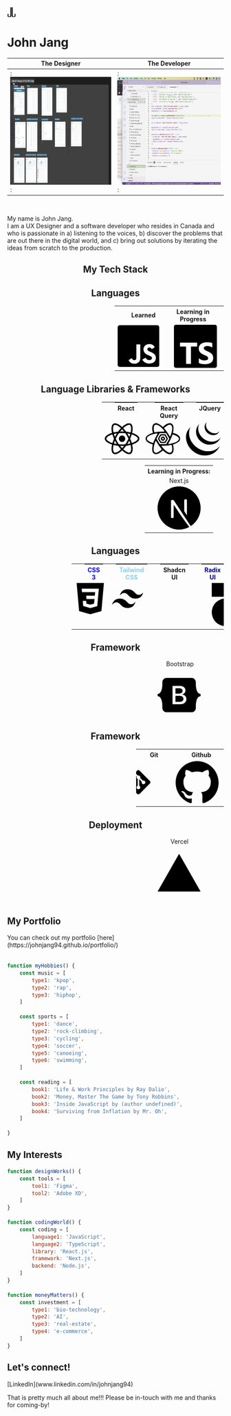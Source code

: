 <img src="./images/logo-dark-bg.png" alt="logo" width="20px"/>

# John Jang

| The Designer                                                                      | The Developer                                                                       |
| --------------------------------------------------------------------------------- | ----------------------------------------------------------------------------------- |
| :<img src="./images//designer.png" alt="designer" width="500px" height="250px"/>: | :<img src="./images//developer.png" alt="developer" width="500px" height="250px"/>: |

<br/>
<p>
My name is John Jang.<br/>
I am a UX Designer and a software developer who resides in Canada and  who is passionate in a) listening to the voices, b) discover the problems that are out there in the digital world, and c) bring out solutions by iterating the ideas from scratch to the production.
</p>

<section>

<h1 style="text-align: center">My Tech Stack</h1>
<h2 style="text-align: center"> Languages </h2>
<div style="margin-left: 250px">
<table>
<tr>
<th style="padding-left: 30px">
Learned
</th>
<th style="margin-left: 30px">
Learning in Progress
</th>
</tr>
<tr>
<td>
<svg role="img" style="border-radius: 5px" width="100px" viewBox="0 0 24 24" xmlns="http://www.w3.org/2000/svg"><title>JavaScript</title><path style="color: #F7DF1E" d="M0 0h24v24H0V0zm22.034 18.276c-.175-1.095-.888-2.015-3.003-2.873-.736-.345-1.554-.585-1.797-1.14-.091-.33-.105-.51-.046-.705.15-.646.915-.84 1.515-.66.39.12.75.42.976.9 1.034-.676 1.034-.676 1.755-1.125-.27-.42-.404-.601-.586-.78-.63-.705-1.469-1.065-2.834-1.034l-.705.089c-.676.165-1.32.525-1.71 1.005-1.14 1.291-.811 3.541.569 4.471 1.365 1.02 3.361 1.244 3.616 2.205.24 1.17-.87 1.545-1.966 1.41-.811-.18-1.26-.586-1.755-1.336l-1.83 1.051c.21.48.45.689.81 1.109 1.74 1.756 6.09 1.666 6.871-1.004.029-.09.24-.705.074-1.65l.046.067zm-8.983-7.245h-2.248c0 1.938-.009 3.864-.009 5.805 0 1.232.063 2.363-.138 2.711-.33.689-1.18.601-1.566.48-.396-.196-.597-.466-.83-.855-.063-.105-.11-.196-.127-.196l-1.825 1.125c.305.63.75 1.172 1.324 1.517.855.51 2.004.675 3.207.405.783-.226 1.458-.691 1.811-1.411.51-.93.402-2.07.397-3.346.012-2.054 0-4.109 0-6.179l.004-.056z"/></svg>
</td>
<td>
<svg role="img" width="100px" style="padding-left: 20px" viewBox="0 0 24 24" xmlns="http://www.w3.org/2000/svg"><title>TypeScript</title><path d="M1.125 0C.502 0 0 .502 0 1.125v21.75C0 23.498.502 24 1.125 24h21.75c.623 0 1.125-.502 1.125-1.125V1.125C24 .502 23.498 0 22.875 0zm17.363 9.75c.612 0 1.154.037 1.627.111a6.38 6.38 0 0 1 1.306.34v2.458a3.95 3.95 0 0 0-.643-.361 5.093 5.093 0 0 0-.717-.26 5.453 5.453 0 0 0-1.426-.2c-.3 0-.573.028-.819.086a2.1 2.1 0 0 0-.623.242c-.17.104-.3.229-.393.374a.888.888 0 0 0-.14.49c0 .196.053.373.156.529.104.156.252.304.443.444s.423.276.696.41c.273.135.582.274.926.416.47.197.892.407 1.266.628.374.222.695.473.963.753.268.279.472.598.614.957.142.359.214.776.214 1.253 0 .657-.125 1.21-.373 1.656a3.033 3.033 0 0 1-1.012 1.085 4.38 4.38 0 0 1-1.487.596c-.566.12-1.163.18-1.79.18a9.916 9.916 0 0 1-1.84-.164 5.544 5.544 0 0 1-1.512-.493v-2.63a5.033 5.033 0 0 0 3.237 1.2c.333 0 .624-.03.872-.09.249-.06.456-.144.623-.25.166-.108.29-.234.373-.38a1.023 1.023 0 0 0-.074-1.089 2.12 2.12 0 0 0-.537-.5 5.597 5.597 0 0 0-.807-.444 27.72 27.72 0 0 0-1.007-.436c-.918-.383-1.602-.852-2.053-1.405-.45-.553-.676-1.222-.676-2.005 0-.614.123-1.141.369-1.582.246-.441.58-.804 1.004-1.089a4.494 4.494 0 0 1 1.47-.629 7.536 7.536 0 0 1 1.77-.201zm-15.113.188h9.563v2.166H9.506v9.646H6.789v-9.646H3.375z"/></svg>
</td>
</tr>
</table>
</div>

<h2 style="text-align: center"> Language Libraries & Frameworks </h2>
<div style="margin-left: 220px">
<table>
<tr style="display: flex">
<th style="margin-left: 30px">
React
</th>
<th style="margin-left: 40px">
React Query
</th>
<th style="margin-left: 30px">
JQuery
</th>
</tr>
<tr style="display: flex">
<td>
<svg role="img" width="100px" viewBox="0 0 24 24" xmlns="http://www.w3.org/2000/svg"><title>React</title><path d="M14.23 12.004a2.236 2.236 0 0 1-2.235 2.236 2.236 2.236 0 0 1-2.236-2.236 2.236 2.236 0 0 1 2.235-2.236 2.236 2.236 0 0 1 2.236 2.236zm2.648-10.69c-1.346 0-3.107.96-4.888 2.622-1.78-1.653-3.542-2.602-4.887-2.602-.41 0-.783.093-1.106.278-1.375.793-1.683 3.264-.973 6.365C1.98 8.917 0 10.42 0 12.004c0 1.59 1.99 3.097 5.043 4.03-.704 3.113-.39 5.588.988 6.38.32.187.69.275 1.102.275 1.345 0 3.107-.96 4.888-2.624 1.78 1.654 3.542 2.603 4.887 2.603.41 0 .783-.09 1.106-.275 1.374-.792 1.683-3.263.973-6.365C22.02 15.096 24 13.59 24 12.004c0-1.59-1.99-3.097-5.043-4.032.704-3.11.39-5.587-.988-6.38-.318-.184-.688-.277-1.092-.278zm-.005 1.09v.006c.225 0 .406.044.558.127.666.382.955 1.835.73 3.704-.054.46-.142.945-.25 1.44-.96-.236-2.006-.417-3.107-.534-.66-.905-1.345-1.727-2.035-2.447 1.592-1.48 3.087-2.292 4.105-2.295zm-9.77.02c1.012 0 2.514.808 4.11 2.28-.686.72-1.37 1.537-2.02 2.442-1.107.117-2.154.298-3.113.538-.112-.49-.195-.964-.254-1.42-.23-1.868.054-3.32.714-3.707.19-.09.4-.127.563-.132zm4.882 3.05c.455.468.91.992 1.36 1.564-.44-.02-.89-.034-1.345-.034-.46 0-.915.01-1.36.034.44-.572.895-1.096 1.345-1.565zM12 8.1c.74 0 1.477.034 2.202.093.406.582.802 1.203 1.183 1.86.372.64.71 1.29 1.018 1.946-.308.655-.646 1.31-1.013 1.95-.38.66-.773 1.288-1.18 1.87-.728.063-1.466.098-2.21.098-.74 0-1.477-.035-2.202-.093-.406-.582-.802-1.204-1.183-1.86-.372-.64-.71-1.29-1.018-1.946.303-.657.646-1.313 1.013-1.954.38-.66.773-1.286 1.18-1.868.728-.064 1.466-.098 2.21-.098zm-3.635.254c-.24.377-.48.763-.704 1.16-.225.39-.435.782-.635 1.174-.265-.656-.49-1.31-.676-1.947.64-.15 1.315-.283 2.015-.386zm7.26 0c.695.103 1.365.23 2.006.387-.18.632-.405 1.282-.66 1.933-.2-.39-.41-.783-.64-1.174-.225-.392-.465-.774-.705-1.146zm3.063.675c.484.15.944.317 1.375.498 1.732.74 2.852 1.708 2.852 2.476-.005.768-1.125 1.74-2.857 2.475-.42.18-.88.342-1.355.493-.28-.958-.646-1.956-1.1-2.98.45-1.017.81-2.01 1.085-2.964zm-13.395.004c.278.96.645 1.957 1.1 2.98-.45 1.017-.812 2.01-1.086 2.964-.484-.15-.944-.318-1.37-.5-1.732-.737-2.852-1.706-2.852-2.474 0-.768 1.12-1.742 2.852-2.476.42-.18.88-.342 1.356-.494zm11.678 4.28c.265.657.49 1.312.676 1.948-.64.157-1.316.29-2.016.39.24-.375.48-.762.705-1.158.225-.39.435-.788.636-1.18zm-9.945.02c.2.392.41.783.64 1.175.23.39.465.772.705 1.143-.695-.102-1.365-.23-2.006-.386.18-.63.406-1.282.66-1.933zM17.92 16.32c.112.493.2.968.254 1.423.23 1.868-.054 3.32-.714 3.708-.147.09-.338.128-.563.128-1.012 0-2.514-.807-4.11-2.28.686-.72 1.37-1.536 2.02-2.44 1.107-.118 2.154-.3 3.113-.54zm-11.83.01c.96.234 2.006.415 3.107.532.66.905 1.345 1.727 2.035 2.446-1.595 1.483-3.092 2.295-4.11 2.295-.22-.005-.406-.05-.553-.132-.666-.38-.955-1.834-.73-3.703.054-.46.142-.944.25-1.438zm4.56.64c.44.02.89.034 1.345.034.46 0 .915-.01 1.36-.034-.44.572-.895 1.095-1.345 1.565-.455-.47-.91-.993-1.36-1.565z"/></svg>
</td>
<td>
<svg role="img" width="100px" viewBox="0 0 24 24" xmlns="http://www.w3.org/2000/svg"><title>React Query</title><path d="M6.9297 13.6875c.164-.0938.375-.0352.4687.1328l.0625.1055c.4805.8515.9805 1.6601 1.5 2.4258.6133.9023 1.3047 1.8164 2.0743 2.7421a.3455.3455 0 0 1-.0391.4844l-.0742.0664c-2.543 2.2227-4.1914 2.664-4.9532 1.332-.746-1.3046-.4765-3.6718.8086-7.1093a.3437.3437 0 0 1 .1524-.1797ZM17.75 16.3008c.1836-.0313.3594.086.3945.2695l.0196.1016c.6289 3.2851.1875 4.9297-1.3243 4.9297-1.4804 0-3.3593-1.4024-5.6484-4.2032a.3271.3271 0 0 1-.0742-.2226c0-.1875.1562-.3399.3437-.3399h.1211a32.9838 32.9838 0 0 0 2.8086-.0976c1.0703-.086 2.1914-.2305 3.3594-.4375zm.871-6.9766a.3528.3528 0 0 1 .4454-.211l.1016.0352c3.2617 1.1094 4.5039 2.332 3.7187 3.6641-.7656 1.3047-2.9922 2.254-6.6836 2.8477-.082.0117-.168-.004-.2383-.047-.168-.0976-.2265-.3085-.125-.4765l.0625-.1054c.504-.8438.957-1.6836 1.3672-2.5235.4766-.9883.9297-2.0508 1.3516-3.1836zM7.797 8.3398c.082-.0117.168.004.2383.047.168.0976.2265.3085.125.4765l-.0625.1054a34.0882 34.0882 0 0 0-1.3672 2.5235c-.4766.9883-.9297 2.0508-1.3516 3.1836a.3528.3528 0 0 1-.4453.211l-.1016-.0352c-3.2617-1.1094-4.5039-2.332-3.7187-3.6641.7656-1.3047 2.9922-2.254 6.6836-2.8477Zm5.2812-3.9843c2.543-2.2227 4.1914-2.664 4.9532-1.332.746 1.3046.4765 3.6718-.8086 7.1093a.3436.3436 0 0 1-.1524.1797c-.164.0938-.375.0352-.4687-.1328l-.0625-.1055c-.4805-.8515-.9805-1.6601-1.5-2.4258-.6133-.9023-1.3047-1.8164-2.0743-2.7421a.3455.3455 0 0 1 .0391-.4844Zm-5.793-2.082c1.4805 0 3.3633 1.4023 5.6485 4.203a.3488.3488 0 0 1 .0781.2188c-.0039.1914-.1562.3438-.3476.3438l-.1172-.004a34.5835 34.5835 0 0 0-2.8086.1016c-1.0742.086-2.1953.2305-3.3633.4375a.343.343 0 0 1-.3945-.2734l-.0196-.0977c-.629-3.2851-.1876-4.9297 1.3242-4.9297Zm2.8711 5.8124h3.6875a.638.638 0 0 1 .5508.3164l1.8477 3.2188a.6437.6437 0 0 1 0 .6289l-1.8477 3.2227a.638.638 0 0 1-.5507.3164h-3.6875c-.2266 0-.4375-.1211-.547-.3164L7.7579 12.25a.6437.6437 0 0 1 0-.629l1.8516-3.2187c.1093-.1953.3203-.3164.5468-.3164Zm3.2305.793a.638.638 0 0 1 .5508.3164l1.3906 2.4258a.6437.6437 0 0 1 0 .6289l-1.3906 2.4297a.638.638 0 0 1-.5508.3164h-2.7734c-.2266 0-.4375-.1211-.5469-.3164L8.672 12.25a.6437.6437 0 0 1 0-.629l1.3945-2.4257c.1094-.1953.3203-.3164.5469-.3164Zm-.4922.8672h-1.789c-.2266 0-.4336.1172-.547.3164l-.8983 1.5586a.6437.6437 0 0 0 0 .6289l.8984 1.5625a.6317.6317 0 0 0 .5469.3164h1.789a.6317.6317 0 0 0 .547-.3164l.8983-1.5625a.6437.6437 0 0 0 0-.629l-.8984-1.5585c-.1133-.1992-.3203-.3164-.5469-.3164Zm-.4765.8281c.2265 0 .4375.1211.5468.3164l.422.7305c.1132.1953.1132.4375 0 .6289l-.422.7344c-.1093.1953-.3203.3164-.5468.3164h-.836a.6317.6317 0 0 1-.5468-.3164l-.422-.7344c-.1132-.1914-.1132-.4336 0-.629l.422-.7304a.6317.6317 0 0 1 .5468-.3164zm-.418.8164a.548.548 0 0 0-.4727.2735c-.0976.168-.0976.375 0 .5468a.5444.5444 0 0 0 .4727.2696.5444.5444 0 0 0 .4727-.2696c.0976-.1718.0976-.3789 0-.5468A.548.548 0 0 0 12 11.3906Zm-4.4219.5469h.9805M18.9805 7.75c.3906-1.8945.4765-3.3438.2226-4.3984-.1484-.629-.4218-1.1368-.8398-1.5078-.4414-.3907-1-.582-1.625-.582-1.0352 0-2.1211.4726-3.2813 1.3671-.4726.3633-.9648.8047-1.4726 1.3164-.043-.0508-.086-.1015-.1367-.1445-1.4454-1.2852-2.6602-2.082-3.6993-2.3906-.6171-.1836-1.1953-.1993-1.7226-.0235-.5586.1875-1.004.5742-1.3164 1.1172-.5156.8945-.6524 2.0742-.461 3.5274.0782.5898.2149 1.2343.4024 1.9335a1.1187 1.1187 0 0 0-.2149.047C3.008 8.621 1.711 9.2694.9258 10.0155c-.4649.4414-.7695.9375-.8828 1.4805-.1133.5781 0 1.1562.3125 1.6992.5156.8945 1.4648 1.5977 2.8164 2.1563.543.2226 1.1562.4257 1.8437.6093a1.0227 1.0227 0 0 0-.0703.2266c-.3906 1.8906-.4765 3.3438-.2226 4.3945.1484.629.4257 1.1407.8398 1.5078.4414.3907 1 .582 1.625.582 1.0352 0 2.121-.4726 3.2813-1.3632.4765-.3711.9726-.8164 1.4882-1.336a1.2 1.2 0 0 0 .1953.2266c1.4454 1.2852 2.6602 2.082 3.6993 2.3906.6172.1836 1.1953.1993 1.7226.0235.5586-.1875 1.004-.5742 1.3164-1.1172.5157-.8945.6524-2.0742.461-3.5273-.082-.6133-.2227-1.2813-.4258-2.0118a1.2248 1.2248 0 0 0 .2383-.0468c1.828-.6094 3.125-1.2578 3.9101-2.004.4649-.4413.7696-.9374.8828-1.4804.1133-.5781 0-1.1563-.3125-1.6992-.5156-.8946-1.4648-1.5977-2.8164-2.1563-.5586-.2304-1.1953-.4414-1.9062-.625a.8647.8647 0 0 0 .0586-.1953z"/></svg>
</td>
<td>
<svg role="img" width="100px" viewBox="0 0 24 24" xmlns="http://www.w3.org/2000/svg"><title>jQuery</title><path d="M1.525 5.87c-2.126 3.054-1.862 7.026-.237 10.269.037.079.078.154.118.229.023.052.049.1.077.15.013.027.031.056.047.082.026.052.054.102.081.152l.157.266c.03.049.057.097.09.146.056.094.12.187.178.281.026.04.05.078.079.117a6.368 6.368 0 00.31.445c.078.107.156.211.24.315.027.038.058.076.086.115l.22.269c.028.03.055.067.084.099.098.118.202.233.306.35l.005.006a3.134 3.134 0 00.425.44c.08.083.16.165.245.245l.101.097c.111.105.223.209.34.309.002 0 .003.002.005.003l.057.05c.102.089.205.178.31.26l.125.105c.085.068.174.133.26.2l.137.105c.093.07.192.139.287.207.035.025.07.05.106.073l.03.023.28.185.12.08c.148.094.294.184.44.272.041.02.084.044.123.068.108.062.22.125.329.183.06.034.122.063.184.094.075.042.153.083.234.125a.324.324 0 01.056.023c.033.015.064.031.096.047.12.06.245.118.375.175.024.01.05.02.076.034.144.063.289.123.438.182.034.01.07.027.105.04.135.051.274.103.411.152l.05.018c.154.052.305.102.46.15.036.01.073.023.111.033.16.048.314.105.474.137 10.273 1.872 13.258-6.177 13.258-6.177-2.508 3.266-6.958 4.127-11.174 3.169-.156-.036-.312-.086-.47-.132a13.539 13.539 0 01-.567-.182l-.062-.024c-.136-.046-.267-.097-.4-.148a1.615 1.615 0 00-.11-.04c-.148-.06-.29-.121-.433-.184-.031-.01-.057-.024-.088-.036a23.44 23.44 0 01-.362-.17 1.485 1.485 0 01-.106-.052c-.094-.044-.188-.095-.28-.143a3.947 3.947 0 01-.187-.096c-.114-.06-.227-.125-.34-.187-.034-.024-.073-.044-.112-.066a15.922 15.922 0 01-.439-.27 2.107 2.107 0 01-.118-.078 6.01 6.01 0 01-.312-.207c-.035-.023-.067-.048-.103-.073a9.553 9.553 0 01-.295-.212c-.042-.034-.087-.066-.132-.1-.088-.07-.177-.135-.265-.208l-.118-.095a10.593 10.593 0 01-.335-.28.258.258 0 00-.037-.031l-.347-.316-.1-.094c-.082-.084-.166-.164-.25-.246l-.098-.1a9.081 9.081 0 01-.309-.323l-.015-.016c-.106-.116-.21-.235-.313-.355-.027-.03-.053-.064-.08-.097l-.227-.277a21.275 21.275 0 01-.34-.449C2.152 11.79 1.306 7.384 3.177 3.771m4.943-.473c-1.54 2.211-1.454 5.169-.254 7.508a9.111 9.111 0 00.678 1.133c.23.33.484.721.793.988.107.122.223.24.344.36l.09.09c.114.11.232.217.35.325l.016.013a9.867 9.867 0 00.414.342c.034.023.063.05.096.073.14.108.282.212.428.316l.015.009c.062.045.128.086.198.13.028.018.06.042.09.06.106.068.21.132.318.197.017.007.032.016.048.023.09.055.188.108.282.157.033.02.065.035.1.054.066.033.132.068.197.102l.032.014c.135.067.273.129.408.19.034.014.063.025.092.039.111.048.224.094.336.137.05.017.097.037.144.052.102.038.21.073.31.108l.14.045c.147.045.295.104.449.13C22.164 17.206 24 11.098 24 11.098c-1.653 2.38-4.852 3.513-8.261 2.628a8.04 8.04 0 01-.449-.13c-.048-.014-.09-.029-.136-.043-.104-.036-.211-.07-.312-.109l-.144-.054c-.113-.045-.227-.087-.336-.135-.034-.015-.065-.025-.091-.04-.14-.063-.281-.125-.418-.192l-.206-.107-.119-.06a5.673 5.673 0 01-.265-.15.62.62 0 01-.062-.035c-.106-.066-.217-.13-.318-.198-.034-.019-.065-.042-.097-.062l-.208-.136c-.144-.1-.285-.208-.428-.313-.032-.029-.063-.053-.094-.079-1.499-1.178-2.681-2.79-3.242-4.613-.59-1.897-.46-4.023.56-5.75m4.292-.147c-.909 1.334-.996 2.99-.37 4.46.665 1.563 2.024 2.79 3.608 3.37.065.025.128.046.196.07l.088.027c.092.03.185.063.28.084 4.381.845 5.567-2.25 5.886-2.704-1.043 1.498-2.792 1.857-4.938 1.335a4.85 4.85 0 01-.516-.16 6.352 6.352 0 01-.618-.254 6.53 6.53 0 01-1.082-.66c-1.922-1.457-3.113-4.236-1.859-6.5"/></svg>
</td>
</tr>
</table>
<table style="text-align: center; margin-left: 100px;">
<tr >
<th>
Learning in Progress:
</th>
</tr>
<tr>
<td>
Next.js
</td>
</tr>
<tr>
<td>
<svg role="img" width="100px" viewBox="0 0 24 24" xmlns="http://www.w3.org/2000/svg"><title>Next.js</title><path d="M11.5725 0c-.1763 0-.3098.0013-.3584.0067-.0516.0053-.2159.021-.3636.0328-3.4088.3073-6.6017 2.1463-8.624 4.9728C1.1004 6.584.3802 8.3666.1082 10.255c-.0962.659-.108.8537-.108 1.7474s.012 1.0884.108 1.7476c.652 4.506 3.8591 8.2919 8.2087 9.6945.7789.2511 1.6.4223 2.5337.5255.3636.04 1.9354.04 2.299 0 1.6117-.1783 2.9772-.577 4.3237-1.2643.2065-.1056.2464-.1337.2183-.1573-.0188-.0139-.8987-1.1938-1.9543-2.62l-1.919-2.592-2.4047-3.5583c-1.3231-1.9564-2.4117-3.556-2.4211-3.556-.0094-.0026-.0187 1.5787-.0235 3.509-.0067 3.3802-.0093 3.5162-.0516 3.596-.061.115-.108.1618-.2064.2134-.075.0374-.1408.0445-.495.0445h-.406l-.1078-.068a.4383.4383 0 01-.1572-.1712l-.0493-.1056.0053-4.703.0067-4.7054.0726-.0915c.0376-.0493.1174-.1125.1736-.143.0962-.047.1338-.0517.5396-.0517.4787 0 .5584.0187.6827.1547.0353.0377 1.3373 1.9987 2.895 4.3608a10760.433 10760.433 0 004.7344 7.1706l1.9002 2.8782.096-.0633c.8518-.5536 1.7525-1.3418 2.4657-2.1627 1.5179-1.7429 2.4963-3.868 2.8247-6.134.0961-.6591.1078-.854.1078-1.7475 0-.8937-.012-1.0884-.1078-1.7476-.6522-4.506-3.8592-8.2919-8.2087-9.6945-.7672-.2487-1.5836-.42-2.4985-.5232-.169-.0176-1.0835-.0366-1.6123-.037zm4.0685 7.217c.3473 0 .4082.0053.4857.047.1127.0562.204.1642.237.2767.0186.061.0234 1.3653.0186 4.3044l-.0067 4.2175-.7436-1.14-.7461-1.14v-3.066c0-1.982.0093-3.0963.0234-3.1502.0375-.1313.1196-.2346.2323-.2955.0961-.0494.1313-.054.4997-.054z"/></svg>
</td>
</tr>
</table>
</div>

<h2 style="text-align: center"> Languages </h2>
<div style="margin-left: 150px">
<table>
<tr style="display: flex">
<th style="margin-left: 30px; color: blue;">CSS 3</th>
<th style="margin-left: 30px; color: skyblue;">Tailwind CSS</th>
<th style="margin-left: 30px;">Shadcn UI</th>
<th style="margin-left: 30px; color: darkblue">Radix UI</th>
</tr>
<tr style="display: flex">
<td>
<svg role="img" width="100px" viewBox="0 0 24 24" xmlns="http://www.w3.org/2000/svg"><title>CSS3</title><path d="M1.5 0h21l-1.91 21.563L11.977 24l-8.565-2.438L1.5 0zm17.09 4.413L5.41 4.41l.213 2.622 10.125.002-.255 2.716h-6.64l.24 2.573h6.182l-.366 3.523-2.91.804-2.956-.81-.188-2.11h-2.61l.29 3.855L12 19.288l5.373-1.53L18.59 4.414z"/></svg>
</td>
<td>
<svg role="img" width="100px" viewBox="0 0 24 24" xmlns="http://www.w3.org/2000/svg"><title>Tailwind CSS</title><path d="M12.001,4.8c-3.2,0-5.2,1.6-6,4.8c1.2-1.6,2.6-2.2,4.2-1.8c0.913,0.228,1.565,0.89,2.288,1.624 C13.666,10.618,15.027,12,18.001,12c3.2,0,5.2-1.6,6-4.8c-1.2,1.6-2.6,2.2-4.2,1.8c-0.913-0.228-1.565-0.89-2.288-1.624 C16.337,6.182,14.976,4.8,12.001,4.8z M6.001,12c-3.2,0-5.2,1.6-6,4.8c1.2-1.6,2.6-2.2,4.2-1.8c0.913,0.228,1.565,0.89,2.288,1.624 c1.177,1.194,2.538,2.576,5.512,2.576c3.2,0,5.2-1.6,6-4.8c-1.2,1.6-2.6,2.2-4.2,1.8c-0.913-0.228-1.565-0.89-2.288-1.624 C10.337,13.382,8.976,12,6.001,12z"/></svg>
</td>
<td>
<svg role="img" style="margin-left: 130px;" width="100px" viewBox="0 0 24 24" xmlns="http://www.w3.org/2000/svg"><title>Radix UI</title><path d="M11.52 24a7.68 7.68 0 0 1-7.68-7.68 7.68 7.68 0 0 1 7.68-7.68V24Zm0-24v7.68H3.84V0h7.68Zm4.8 7.68a3.84 3.84 0 1 1 0-7.68 3.84 3.84 0 0 1 0 7.68Z"/></svg>
</td>
</tr>
</table>
</div>

<h2 style="text-align: center"> Framework </h2>
<div style="margin-left: 350px">
<p style="margin-left: 20px">Bootstrap</p>
<svg role="img" width="100px" viewBox="0 0 24 24" xmlns="http://www.w3.org/2000/svg"><title>Bootstrap</title><path d="M11.77 11.24H9.956V8.202h2.152c1.17 0 1.834.522 1.834 1.466 0 1.008-.773 1.572-2.174 1.572zm.324 1.206H9.957v3.348h2.231c1.459 0 2.232-.585 2.232-1.685s-.795-1.663-2.326-1.663zM24 11.39v1.218c-1.128.108-1.817.944-2.226 2.268-.407 1.319-.463 2.937-.42 4.186.045 1.3-.968 2.5-2.337 2.5H4.985c-1.37 0-2.383-1.2-2.337-2.5.043-1.249-.013-2.867-.42-4.186-.41-1.324-1.1-2.16-2.228-2.268V11.39c1.128-.108 1.819-.944 2.227-2.268.408-1.319.464-2.937.42-4.186-.045-1.3.968-2.5 2.338-2.5h14.032c1.37 0 2.382 1.2 2.337 2.5-.043 1.249.013 2.867.42 4.186.409 1.324 1.098 2.16 2.226 2.268zm-7.927 2.817c0-1.354-.953-2.333-2.368-2.488v-.057c1.04-.169 1.856-1.135 1.856-2.213 0-1.537-1.213-2.538-3.062-2.538h-4.16v10.172h4.181c2.218 0 3.553-1.086 3.553-2.876z"/></svg>
</div>

<h2 style="text-align: center"> Framework </h2>
<div style="margin-left: 300px">
<table>
<tr>
<th style="padding-left: 20px">
Git
</th>
<th style="padding-left: 50px">
Github
<th>
</tr>
<tr>
<td>
<svg role="img" width="100px" style="margin-left: -30px" viewBox="0 0 24 24" xmlns="http://www.w3.org/2000/svg"><title>Git</title><path d="M23.546 10.93L13.067.452c-.604-.603-1.582-.603-2.188 0L8.708 2.627l2.76 2.76c.645-.215 1.379-.07 1.889.441.516.515.658 1.258.438 1.9l2.658 2.66c.645-.223 1.387-.078 1.9.435.721.72.721 1.884 0 2.604-.719.719-1.881.719-2.6 0-.539-.541-.674-1.337-.404-1.996L12.86 8.955v6.525c.176.086.342.203.488.348.713.721.713 1.883 0 2.6-.719.721-1.889.721-2.609 0-.719-.719-.719-1.879 0-2.598.182-.18.387-.316.605-.406V8.835c-.217-.091-.424-.222-.6-.401-.545-.545-.676-1.342-.396-2.009L7.636 3.7.45 10.881c-.6.605-.6 1.584 0 2.189l10.48 10.477c.604.604 1.582.604 2.186 0l10.43-10.43c.605-.603.605-1.582 0-2.187"/></svg>
</td>
<td>
<svg role="img" width="100px" style="margin-left: 15px" viewBox="0 0 24 24" xmlns="http://www.w3.org/2000/svg"><title>GitHub</title><path d="M12 .297c-6.63 0-12 5.373-12 12 0 5.303 3.438 9.8 8.205 11.385.6.113.82-.258.82-.577 0-.285-.01-1.04-.015-2.04-3.338.724-4.042-1.61-4.042-1.61C4.422 18.07 3.633 17.7 3.633 17.7c-1.087-.744.084-.729.084-.729 1.205.084 1.838 1.236 1.838 1.236 1.07 1.835 2.809 1.305 3.495.998.108-.776.417-1.305.76-1.605-2.665-.3-5.466-1.332-5.466-5.93 0-1.31.465-2.38 1.235-3.22-.135-.303-.54-1.523.105-3.176 0 0 1.005-.322 3.3 1.23.96-.267 1.98-.399 3-.405 1.02.006 2.04.138 3 .405 2.28-1.552 3.285-1.23 3.285-1.23.645 1.653.24 2.873.12 3.176.765.84 1.23 1.91 1.23 3.22 0 4.61-2.805 5.625-5.475 5.92.42.36.81 1.096.81 2.22 0 1.606-.015 2.896-.015 3.286 0 .315.21.69.825.57C20.565 22.092 24 17.592 24 12.297c0-6.627-5.373-12-12-12"/></svg>
</td>
</tr>
</table>
</div>

<h2 style="text-align: center"> Deployment </h2>
<div style="margin-left: 350px">
<div>
<p style="margin-left: 30px">
Vercel
</p>
<svg role="img" width="100px" viewBox="0 0 24 24" xmlns="http://www.w3.org/2000/svg"><title>Vercel</title><path d="M24 22.525H0l12-21.05 12 21.05z"/></svg>
</div>
</section>
<br/>
<section>
<h1>My Portfolio</h1>
You can check out my portfolio [here](https://johnjang94.github.io/portfolio/)
<br/><br/>

```js
function myHobbies() {
    const music = [
        type1: 'kpop',
        type2: 'rap',
        type3: 'hiphop',
    ]

    const sports = [
        type1: 'dance',
        type2: 'rock-climbing',
        type3: 'cycling',
        type4: 'soccer',
        type5: 'canoeing',
        type6: 'swimming',
    ]

    const reading = [
        book1: 'Life & Work Principles by Ray Dalio',
        book2: 'Money, Master The Game by Tony Robbins',
        book3: 'Inside JavaScript by (author undefined)',
        book4: 'Surviving from Inflation by Mr. Oh',
    ]

}
```

</section>
<section>
<h1>My Interests</h1>

```js
function designWorks() {
    const tools = [
        tool1: 'Figma',
        tool2: 'Adobe XD',
    ]
}

function codingWorld() {
    const coding = [
        language1: 'JavaScript',
        language2: 'TypeScript',
        library: 'React.js',
        framework: 'Next.js',
        backend: 'Node.js',
    ]
}

function moneyMatters() {
    const investment = [
        type1: 'bio-technology',
        type2: 'AI',
        type3: 'real-estate',
        type4: 'e-commerce',
    ]
}
```

<section>
<h2>Let's connect!</h2>
[LinkedIn](www.linkedin.com/in/johnjang94)
<footer>
<p>That is pretty much all about me!!! Please be in-touch with me and thanks for coming-by!</p>
</footer>
</section>
